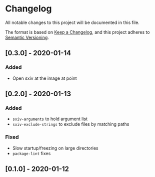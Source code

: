 # Changelog
All notable changes to this project will be documented in this file.

The format is based on [Keep a Changelog](https://keepachangelog.com/en/1.0.0/),
and this project adheres to [Semantic Versioning](https://semver.org/spec/v2.0.0.html).

## [0.3.0] - 2020-01-14
### Added
* Open sxiv at the image at point

## [0.2.0] - 2020-01-13
### Added
* `sxiv-arguments` to hold argument list
* `sxiv-exclude-strings` to exclude files by matching paths
### Fixed
* Slow startup/freezing on large directories
* `package-lint` fixes

## [0.1.0] - 2020-01-12
